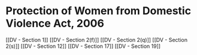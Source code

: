 # Protection of Women from Domestic Violence Act, 2006

[[DV - Section 1]]
[[DV - Section 2(f)]]
[[DV - Section 2(q)]]
[[DV - Section 2(s)]]
[[DV - Section 12]]
[[DV - Section 17]]
[[DV - Section 19]]
